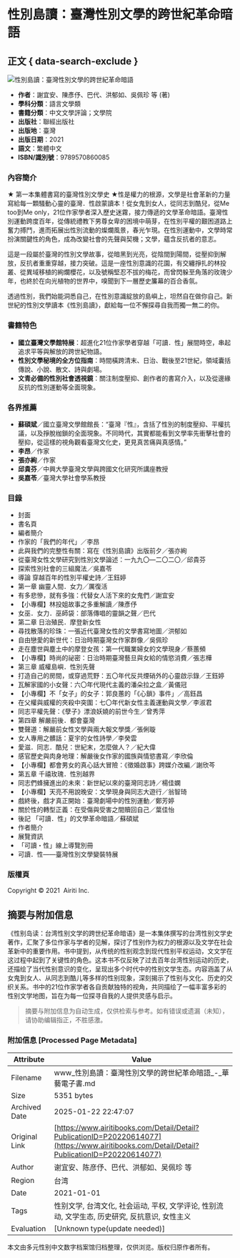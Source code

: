 # 性別島讀：臺灣性別文學的跨世紀革命暗語

## 正文 { data-search-exclude }


![性別島讀：臺灣性別文學的跨世紀革命暗語](https://www.airitibooks.com/ABCUpLoad/9789570860085.jpg)

- **作者**：謝宜安、陳彥伃、巴代、洪郁如、吳佩珍 等 (著)
- **學科分類**：語言文學類
- **書籍分類**：中文文學評論；文學院
- **出版社**：聯經出版社
- **出版地**：臺灣
- **出版日期**：2021
- **語文**：繁體中文
- **ISBN/識別號**：9789570860085

### 內容簡介

★ 第一本集體書寫的臺灣性別文學史 ★性是權力的根源，文學是社會革新的力量寫給每一顆騷動心靈的臺灣．性啟蒙讀本！從女鬼到女人，從同志到酷兒，從Me too到Me only，21位作家學者深入歷史迷霧，接力傳遞的文學革命暗語。臺灣性別運動跨度百年，從傳統禮教下男尊女卑的困境中萌芽，在性別平權的艱困道路上奮力搏鬥，進而拓展出性別流動的燦爛風景，春光乍現。在性別運動中，文學時常扮演關鍵性的角色，成為改變社會的先聲與契機；文學，蘊含反抗者的意志。

這是一段屬於臺灣的性別文學故事，從暗黑到光亮，從陰間到陽間，從壓抑到解放，反抗者重重穿越，接力突破。這是一座性別意識的花園，有交纏掙扎的林投叢、從異域移植的絢爛櫻花，以及號稱堅忍不拔的梅花，而曾閃躲至角落的玫瑰少年，也終於在向光植物的世界中，嗅聞到下一層歷史簾幕的百合香氛。

透過性別，我們始能洞悉自己，在性別意識綻放的島嶼上，坦然自在做你自己。新世紀的性別文學讀本《性別島讀》，獻給每一位不懈探尋自我而獨一無二的你。

### 書籍特色

- **國立臺灣文學館特展**：超進化21位作家學者穿越「可讀．性」展間時空，串起追求平等與解放的跨世紀物語。
- **性別文學秘境的全方位指南**：時間橫跨清末、日治、戰後至21世紀，領域囊括傳說、小說、散文、詩與劇場。
- **文青必備的性別社會透視鏡**：關注制度壓抑、創作者的書寫介入，以及從邊緣反抗的性別運動等全面現象。

### 各界推薦

- **蘇碩斌**／國立臺灣文學館館長：“臺灣『性』，含括了性別的制度壓抑、平權抗議，以及掙脫枷鎖的全面現象。不同時代，其實都能看到文學率先衝擊社會的壓抑，從這樣的視角觀看臺灣文化史，更見真苦痛與真感情。”
- **李昂**／作家
- **張亦絢**／作家
- **邱貴芬**／中興大學臺灣文學與跨國文化研究所講座教授
- **吳嘉苓**／臺灣大學社會學系教授

### 目錄

- 封面
- 書名頁
- 編者簡介
- 作家的「我們的年代」／李昂
- 此與我們的完整性有關：寫在《性別島讀》出版前夕／張亦絢
- 從臺灣女性文學研究到性別文學論述：一九九〇—二〇二〇／邱貴芬
- 探索性別社會的三組魔法／吳嘉苓
- 導論 穿越百年的性別平權史詩／王鈺婷
- 第一章 幽靈人間．女力╱厲復活
- 有多悲慘，就有多強：代替女人活下來的女鬼們／謝宜安
- 【小專欄】林投姐故事之多重解讀／陳彥伃
- 女巫．女力．巫師袋：部落傳唱的靈韻之聲／巴代
- 第二章 日治殖民．摩登新女性
- 尋找散落的珍珠：一張近代臺灣女性的文學書寫地圖／洪郁如
- 自由戀愛的新世代：日治時期臺灣女作家群像／吳佩珍
- 走在塵世與塵土中的摩登女孩：第一代職業婦女的文學現身／蔡蕙頻
- 【小專欄】時尚的祕密：日治時期臺灣藝旦與女給的情慾消費／張志樺
- 第三章 威權島嶼．性別先聲
- 打造自己的房間，或穿過荒野：五〇年代反共煙硝外的心靈啟示錄／王鈺婷
- 瓦解家國的小女聲：六〇年代現代主義的潘朵拉之盒／黃儀冠
- 【小專欄】不「女子」的女子：郭良蕙的「《心鎖》事件」／高鈺昌
- 在父權與威權的夾殺中突圍：七〇年代新女性主義運動與文學／李淑君
- 同志平權先聲：《孽子》漂浪妖嬈的前世今生／曾秀萍
- 第四章 解嚴前後．都會臺灣
- 雙聲道：解嚴前女性文學與兩大報文學獎／張俐璇
- 女人專用之髒話：夏宇的女性詩學／李癸雲
- 愛滋．同志．酷兒：世紀末，怎麼做人？／紀大偉
- 感官歷史與肉身地理：解嚴後女作家的國族與情慾書寫／李欣倫
- 【小專欄】都會男女的真心話大冒險：《徵婚啟事》跨媒介改編／謝欣芩
- 第五章 千禧玫瑰．性別越界
- 同志們蜂擁進出的未來：新世紀以來的臺灣同志詩／楊佳嫻
- 【小專欄】天亮不用說晚安：文學現身與同志大遊行／翁智琦
- 戲終後，戲才真正開始：臺灣劇場中的性別運動／鄭芳婷
- 關於性的轉型正義：在受傷與受害之間贖回自己／葉佳怡
- 後記 「可讀．性」的文學革命暗語／蘇碩斌
- 作者簡介
- 展覽資訊
- 「可讀・性」線上導覽別冊
- 可讀．性——臺灣性別文學變裝特展

### 版權頁

Copyright © 2021  Airiti Inc.
<!-- tcd_original_link https://www.airitibooks.com/Detail/Detail?PublicationID=P20220614077 -->


## 摘要与附加信息

<!-- tcd_abstract -->
《性别岛读：台湾性别文学的跨世纪革命暗语》是一本集体撰写的台湾性别文学史著作，汇聚了多位作家与学者的见解，探讨了性别作为权力的根源以及文学在社会革新中的重要作用。书中提到，从传统的性别观念到现代性别平权运动，文文学在这过程中起到了关键性的角色。这本书不仅反映了过去百年台湾性别运动的历史，还描绘了当代性别意识的变化，呈现出多个时代中的性别文学生态。内容涵盖了从女鬼到女人、从同志到酷儿等多样的性别现象，深刻揭示了性别与文化、历史的交织关系。书中的21位作家学者各自贡献独特的视角，共同描绘了一幅丰富多彩的性别文学地图，旨在为每一位探寻自我的人提供灵感与启示。
<!-- tcd_abstract_end -->

> 摘要与附加信息为自动生成，仅供检索与参考。如有错误或遗漏（未知），请协助编辑指正，不胜感激。

### 附加信息 [Processed Page Metadata]

| Attribute       | Value                                  |
|-----------------|----------------------------------------|
| Filename        | www_性別島讀：臺灣性別文學的跨世紀革命暗語_-_華藝電子書.md                             |
| Size            | 5351 bytes                           |
| Archived Date   | 2025-01-22 22:47:07                             |
| Original Link   | [https://www.airitibooks.com/Detail/Detail?PublicationID=P20220614077](https://www.airitibooks.com/Detail/Detail?PublicationID=P20220614077)                       |
| Author          | 谢宜安、陈彦伃、巴代、洪郁如、吴佩珍 等                               |
| Region          | 台湾                               |
| Date            | 2021-01-01                                 |
| Tags            | 性别文学, 台湾文化, 社会运动, 平权, 文学评论, 性别流动, 文学生态, 历史研究, 反抗意识, 女性主义                                 |
| Evaluation            | [Unknown type(update needed)]                                 |
<!-- tcd_table_end -->

本文由多元性别中文数字档案馆归档整理，仅供浏览。版权归原作者所有。
